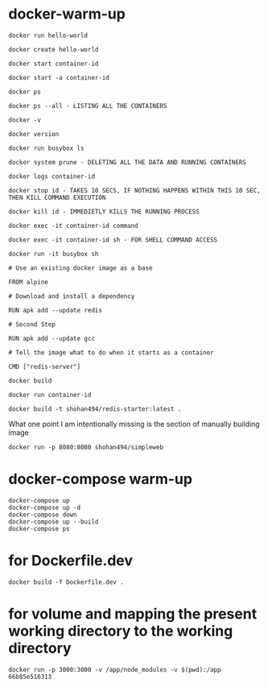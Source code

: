 # docker-warm-up

```
docker run hello-world

docker create hello-world

docker start container-id

docker start -a container-id

docker ps

docker ps --all - LISTING ALL THE CONTAINERS

docker -v

docker version
```

```
docker run busybox ls

docker system prune - DELETING ALL THE DATA AND RUNNING CONTAINERS

docker logs container-id
```

```
docker stop id - TAKES 10 SECS, IF NOTHING HAPPENS WITHIN THIS 10 SEC, THEN KILL COMMAND EXECUTION

docker kill id - IMMEDIETLY KILLS THE RUNNING PROCESS

docker exec -it container-id command

docker exec -it container-id sh - FOR SHELL COMMAND ACCESS

docker run -it busybox sh

```

```
# Use an existing docker image as a base

FROM alpine

# Download and install a dependency

RUN apk add --update redis

# Second Step

RUN apk add --update gcc

# Tell the image what to do when it starts as a container

CMD ["redis-server"]

docker build

docker run container-id
```

```
docker build -t shohan494/redis-starter:latest .
```

What one point I am intentionally missing is the section of manually building image

```
docker run -p 8080:8080 shohan494/simpleweb
```

# docker-compose warm-up
```
docker-compose up
docker-compose up -d
docker-compose down
docker-compose up --build
docker-compose ps
```

# for Dockerfile.dev
```
docker build -f Dockerfile.dev .
```

# for volume and mapping the present working directory to the working directory
```
docker run -p 3000:3000 -v /app/node_modules -v $(pwd):/app 66b85e516313
```
